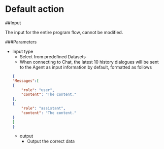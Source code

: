 # Default action

##Input

The input for the entire program flow, cannot be modified. 
 
###Parameters

- Input type
    - Select from predefined Datasets
    - When connecting to Chat, the latest 10 history dialogues will be sent to the Agent as input information by default, formatted as follows
    ```json
    {
    "Messages":[
    {
        "role": "user",
        "content": "The content."
    },
    {
        "role": "assistant",
        "content": "The content."
    }
    ]
    }
    ```
    - output
        - Output the correct data
    